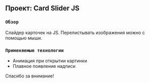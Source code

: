 ## Проект: Card Slider JS

### `Обзор`

Слайдер карточек на JS. Перелистывать изображения можно с помощью мыши.

### `Применяемые технологии`

* Анимация при открытии картинки
* Плавное появление надписи

Cпасибо за внимание!
